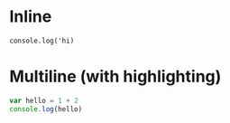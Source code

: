 # Inline
`console.log('hi)`

# Multiline (with highlighting)
```js
var hello = 1 + 2
console.log(hello)
```
